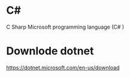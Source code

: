 # C#
C Sharp Microsoft programming language (C# )

# Downlode dotnet 
https://dotnet.microsoft.com/en-us/download
